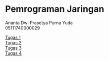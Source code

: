# Pemrograman Jaringan

Ananta Dwi Prasetya Purna Yuda  
05111740000029

[Tugas 1](https://github.com/anantadwi13/progjar2020/tree/tugas1)  
[Tugas 2](https://github.com/anantadwi13/progjar2020/tree/tugas2)  
[Tugas 3](https://github.com/anantadwi13/progjar2020/tree/tugas3)  
[Tugas 4](https://github.com/anantadwi13/progjar2020/tree/tugas4)
